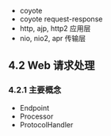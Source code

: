 
* coyote
* coyote request-response
* http, ajp, http2  应用层
* nio, nio2, apr    传输层


## 4.2 Web 请求处理

### 4.2.1 主要概念

* Endpoint
* Processor
* ProtocolHandler